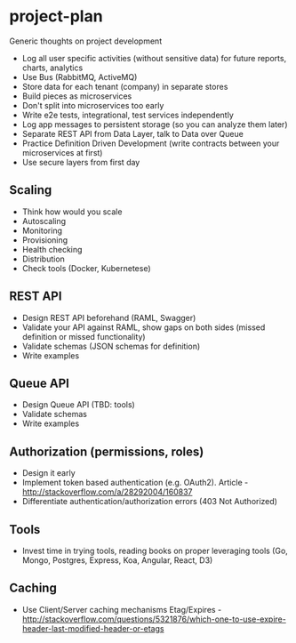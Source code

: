 # project-plan
Generic thoughts on project development

- Log all user specific activities (without sensitive data) for future reports, charts, analytics
- Use Bus (RabbitMQ, ActiveMQ)
- Store data for each tenant (company) in separate stores
- Build pieces as microservices
- Don't split into microservices too early
- Write e2e tests, integrational, test services independently
- Log app messages to persistent storage (so you can analyze them later)
- Separate REST API from Data Layer, talk to Data over Queue
- Practice Definition Driven Development (write contracts between your microservices at first)
- Use secure layers from first day

## Scaling
- Think how would you scale
- Autoscaling
- Monitoring
- Provisioning
- Health checking
- Distribution
- Check tools (Docker, Kubernetese)

## REST API
- Design REST API beforehand (RAML, Swagger) 
- Validate your API against RAML, show gaps on both sides (missed definition or missed functionality)
- Validate schemas (JSON schemas for definition)
- Write examples

## Queue API
- Design Queue API (TBD: tools)
- Validate schemas
- Write examples

## Authorization (permissions, roles)
- Design it early
- Implement token based authentication (e.g. OAuth2). Article - http://stackoverflow.com/a/28292004/160837
- Differentiate authentication/authorization errors (403 Not Authorized)

## Tools
- Invest time in trying tools, reading books on proper leveraging tools (Go, Mongo, Postgres, Express, Koa, Angular, React, D3)

## Caching
- Use Client/Server caching mechanisms Etag/Expires - http://stackoverflow.com/questions/5321876/which-one-to-use-expire-header-last-modified-header-or-etags

